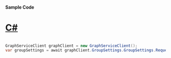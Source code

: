 #### Sample Code
# [C#](#tab/Csharp)

```C#

GraphServiceClient graphClient = new GraphServiceClient();
var groupSettings = await graphClient.GroupSettings.GroupSettings.Request().GetAsync();

```